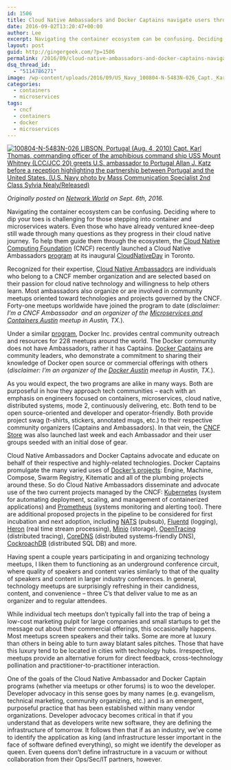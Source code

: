 ```yaml
---
id: 1506
title: Cloud Native Ambassadors and Docker Captains navigate users through the container ecosystem
date: 2016-09-02T13:20:47+00:00
author: Lee
excerpt: Navigating the container ecosystem can be confusing. Deciding where to dip your toes is challenging for those stepping into container and microservices waters. Even those who have already ventured knee-deep still wade through many questions as they progress in their cloud native journey. To help them guide them through the ecosystem, the Cloud Native Computing Foundation (CNCF) recently launched a Cloud Native Ambassadors program at its inaugural CloudNativeDay in Toronto.
layout: post
guid: http://gingergeek.com/?p=1506
permalink: /2016/09/cloud-native-ambassadors-and-docker-captains-navigate-users-through-the-container-ecosystem/
dsq_thread_id:
  - "5114786271"
image: /wp-content/uploads/2016/09/US_Navy_100804-N-5483N-026_Capt._Karl_Thomas_commanding_officer_of_the_amphibious_command_ship_USS_Mount_Whitney_LCC-JCC_20_greets_U.S._ambassador_to_Portugal_Allan_J._Katz.jpg
categories:
  - containers
  - microservices
tags:
  - cncf
  - containers
  - docker
  - microservices
---
```

[<img class="size-medium wp-image-1507 alignleft" src="https://i0.wp.com/gingergeek.com/wp-content/uploads/2016/09/US_Navy_100804-N-5483N-026_Capt._Karl_Thomas_commanding_officer_of_the_amphibious_command_ship_USS_Mount_Whitney_LCC-JCC_20_greets_U.S._ambassador_to_Portugal_Allan_J._Katz.jpg?resize=300%2C214" alt="100804-N-5483N-026 LIBSON, Portugal (Aug. 4, 2010) Capt. Karl Thomas, commanding officer of the amphibious command ship USS Mount Whitney (LCC/JCC 20) greets U.S. ambassador to Portugal Allan J. Katz before a reception highlighting the partnership between Portugal and the United States. (U.S. Navy photo by Mass Communication Specialist 2nd Class Sylvia Nealy/Released)" data-id="1507" srcset="https://i0.wp.com/gingergeek.com/wp-content/uploads/2016/09/US_Navy_100804-N-5483N-026_Capt._Karl_Thomas_commanding_officer_of_the_amphibious_command_ship_USS_Mount_Whitney_LCC-JCC_20_greets_U.S._ambassador_to_Portugal_Allan_J._Katz.jpg?resize=300%2C214 300w, https://i0.wp.com/gingergeek.com/wp-content/uploads/2016/09/US_Navy_100804-N-5483N-026_Capt._Karl_Thomas_commanding_officer_of_the_amphibious_command_ship_USS_Mount_Whitney_LCC-JCC_20_greets_U.S._ambassador_to_Portugal_Allan_J._Katz.jpg?resize=768%2C549 768w, https://i0.wp.com/gingergeek.com/wp-content/uploads/2016/09/US_Navy_100804-N-5483N-026_Capt._Karl_Thomas_commanding_officer_of_the_amphibious_command_ship_USS_Mount_Whitney_LCC-JCC_20_greets_U.S._ambassador_to_Portugal_Allan_J._Katz.jpg?resize=1024%2C731 1024w, https://i0.wp.com/gingergeek.com/wp-content/uploads/2016/09/US_Navy_100804-N-5483N-026_Capt._Karl_Thomas_commanding_officer_of_the_amphibious_command_ship_USS_Mount_Whitney_LCC-JCC_20_greets_U.S._ambassador_to_Portugal_Allan_J._Katz.jpg?w=2000 2000w" sizes="(max-width: 300px) 100vw, 300px" data-recalc-dims="1" />](https://i0.wp.com/gingergeek.com/wp-content/uploads/2016/09/US_Navy_100804-N-5483N-026_Capt._Karl_Thomas_commanding_officer_of_the_amphibious_command_ship_USS_Mount_Whitney_LCC-JCC_20_greets_U.S._ambassador_to_Portugal_Allan_J._Katz.jpg)

_Originally posted on <a href="http://www.networkworld.com/article/3114747/open-source-tools/cloud-native-ambassadors-and-docker-captains-navigate-users-through-the-container-ecosystem.html" target="_blank">Network World</a> on Sept. 6th, 2016._

Navigating the container ecosystem can be confusing. Deciding where to dip your toes is challenging for those stepping into container and microservices waters. Even those who have already ventured knee-deep still wade through many questions as they progress in their cloud native journey. To help them guide them through the ecosystem, the [Cloud Native Computing Foundation](http://cncf.io/) (CNCF) recently launched a Cloud Native Ambassadors [program](https://cncf.io/news/blogs/2016/08/ambassador-program-meetup-program-community-store-available-growing-cloud-native) at its inaugural [CloudNativeDay](http://events.linuxfoundation.org/events/cloudnativeday) in Toronto.

Recognized for their expertise, [Cloud Native Ambassadors](https://cncf.io/about/ambassadors) are individuals who belong to a CNCF member organization and are selected based on their passion for cloud native technology and willingness to help others learn. Most ambassadors also organize or are involved in community meetups oriented toward technologies and projects governed by the CNCF. Forty-one meetups worldwide have joined the program to date (_disclaimer: I’m a CNCF Ambassador  and an organizer of the [Microservices and Containers Austin](https://www.meetup.com/Microservices-and-Containers-Austin/) meetup in Austin, TX._).<!--more-->

Under a similar [program](https://blog.docker.com/2016/04/docker-captains/), Docker Inc. provides central community outreach and resources for 228 meetups around the world. The Docker community does not have Ambassadors, rather it has Captains. [Docker Captains](https://www.docker.com/community/docker-captains) are community leaders, who demonstrate a commitment to sharing their knowledge of Docker open source or commercial offerings with others (_disclaimer: I’m an organizer of the [Docker Austin](http://www.meetup.com/Docker-Austin/) meetup in Austin, TX._).

As you would expect, the two programs are alike in many ways. Both are purposeful in how they approach tech communities – each with an emphasis on engineers focused on containers, microservices, cloud native, distributed systems, mode 2, continuously delivering, etc. Both tend to be open source-oriented and developer and operator-friendly. Both provide project swag (t-shirts, stickers, annotated mugs, etc.) to their respective community organizers (Captains and Ambassadors). In that vein, the [CNCF Store](https://store.cncf.io/) was also launched last week and each Ambassador and their user groups seeded with an initial dose of gear.

Cloud Native Ambassadors and Docker Captains advocate and educate on behalf of their respective and highly-related technologies. Docker Captains promulgate the many varied uses of [Docker’s projects](https://www.docker.com/technologies/overview#/docker_projects): Engine, Machine, Compose, Swarm Registry, Kitematic and all of the plumbing projects around these. So do Cloud Native Ambassadors disseminate and advocate use of the two current projects managed by the CNCF: [Kubernetes](http://kubernetes.io/) (system for automating deployment, scaling, and management of containerized applications) and [Prometheus](https://prometheus.io/) (systems monitoring and alerting tool). There are additional proposed projects in the pipeline to be considered for first incubation and next adoption, including [NATS](https://github.com/nats-io/nats) (pubsub), [Fluentd](http://www.fluentd.org/) (logging), [Heron](https://github.com/twitter/heron) (real time stream processing), [Minio](https://www.minio.io/) (storage), [OpenTracing](http://opentracing.io/) (distributed tracing), [CoreDNS](https://github.com/miekg/coredns) (distributed systems-friendly DNS), [CockroachDB](https://github.com/cockroachdb/cockroach) (distributed SQL DB) and more.

Having spent a couple years participating in and organizing technology meetups, I liken them to functioning as an underground conference circuit, where quality of speakers and content varies similarly to that of the quality of speakers and content in larger industry conferences. In general, technology meetups are surprisingly refreshing in their candidness, content, and convenience – three C’s that deliver value to me as an organizer and to regular attendees.

While individual tech meetups don’t typically fall into the trap of being a low-cost marketing pulpit for large companies and small startups to get the message out about their commercial offerings, this occasionally happens. Most meetups screen speakers and their talks. Some are more at luxury than others in being able to turn away blatant sales pitches. Those that have this luxury tend to be located in cities with technology hubs. Irrespective, meetups provide an alternative forum for direct feedback, cross-technology pollination and practitioner-to-practitioner interaction.

One of the goals of the Cloud Native Ambassador and Docker Captain programs (whether via meetups or other forums) is to woo the developer. Developer advocacy in this sense goes by many names (e.g. evangelism, technical marketing, community organizing, etc.) and is an emergent, purposeful practice that has been established within many vendor organizations. Developer advocacy becomes critical in that if you understand that as developers write new software, they are defining the infrastructure of tomorrow. It follows then that if as an industry, we’ve come to identify the application as king (and infrastructure lesser important in the face of software defined everything), so might we identify the developer as queen. Even queens don’t define infrastructure in a vacuum or without collaboration from their Ops/Sec/IT partners, however.